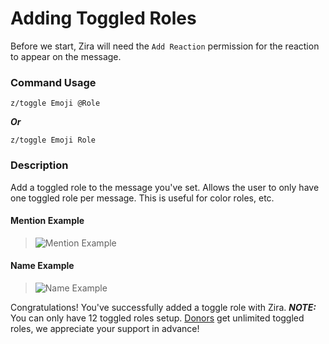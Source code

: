 # Adding Toggled Roles

Before we start, Zira will need the `Add Reaction` permission for the reaction to appear on the message.

### Command Usage

```z/toggle Emoji @Role```

***Or***

```z/toggle Emoji Role```

### Description

Add a toggled role to the message you've set. Allows the user to only have one toggled role per message. This is useful for color roles, etc.

#### Mention Example
>![Mention Example](http://i.imjake.me/files/qv9cq.png)

#### Name Example
>![Name Example](http://i.imjake.me/files/xa36s.png)

Congratulations! You've successfully added a toggle role with Zira. ***NOTE:*** You can only have 12 toggled roles setup. [Donors](https://zira.pw/premium) get unlimited toggled roles, we appreciate your support in advance!
